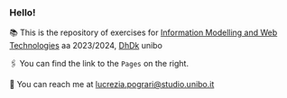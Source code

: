 ### Hello!

:books: This is the repository of exercises for [Information Modelling and Web Technologies](https://www.unibo.it/en/study/phd-professional-masters-specialisation-schools-and-other-programmes/course-unit-catalogue/course-unit/2023/454464) aa 2023/2024, [DhDk](https://corsi.unibo.it/2cycle/DigitalHumanitiesKnowledge) unibo

:paperclips: You can find the link to the `Pages` on the right.

:email: You can reach me at lucrezia.pograri@studio.unibo.it
